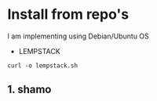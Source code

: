 # Install from repo's

I am implementing using Debian/Ubuntu OS

- LEMPSTACK

```
curl -o lempstack.sh
```

## 1. shamo

```

```
